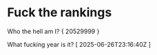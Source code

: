 # Fuck the rankings

Who the hell am I?
{ 20529999 }

What fucking year is it?
[ 2025-06-26T23:16:40Z ]
